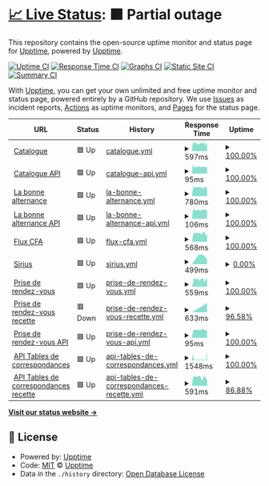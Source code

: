 # [📈 Live Status](https:///upptime): <!--live status--> **🟧 Partial outage**

This repository contains the open-source uptime monitor and status page for [Upptime](https://upptime.js.org), powered by [Upptime](https://github.com/upptime/upptime).

[![Uptime CI](https://github.com/mission-apprentissage/upptime/workflows/Uptime%20CI/badge.svg)](https://github.com/upptime/upptime/actions?query=workflow%3A%22Uptime+CI%22)
[![Response Time CI](https://github.com/mission-apprentissage/upptime/workflows/Response%20Time%20CI/badge.svg)](https://github.com/upptime/upptime/actions?query=workflow%3A%22Response+Time+CI%22)
[![Graphs CI](https://github.com/mission-apprentissage/upptime/workflows/Graphs%20CI/badge.svg)](https://github.com/upptime/upptime/actions?query=workflow%3A%22Graphs+CI%22)
[![Static Site CI](https://github.com/mission-apprentissage/upptime/workflows/Static%20Site%20CI/badge.svg)](https://github.com/upptime/upptime/actions?query=workflow%3A%22Static+Site+CI%22)
[![Summary CI](https://github.com/mission-apprentissage/upptime/workflows/Summary%20CI/badge.svg)](https://github.com/upptime/upptime/actions?query=workflow%3A%22Summary+CI%22)

With [Upptime](https://upptime.js.org), you can get your own unlimited and free uptime monitor and status page, powered entirely by a GitHub repository. We use [Issues](https://github.com/upptime/upptime/issues) as incident reports, [Actions](https://github.com/upptime/upptime/actions) as uptime monitors, and [Pages](https:///upptime) for the status page.

<!--start: status pages-->
<!-- This summary is generated by Upptime (https://github.com/upptime/upptime) -->
<!-- Do not edit this manually, your changes will be overwritten -->
<!-- prettier-ignore -->
| URL | Status | History | Response Time | Uptime |
| --- | ------ | ------- | ------------- | ------ |
| <img alt="" src="https://catalogue.apprentissage.beta.gouv.fr/brand/marianne.png" height="13"> [Catalogue](https://catalogue.apprentissage.beta.gouv.fr/) | 🟩 Up | [catalogue.yml](https://github.com/mission-apprentissage/upptime/commits/master/history/catalogue.yml) | <details><summary><img alt="Response time graph" src="./graphs/catalogue/response-time-week.png" height="20"> 597ms</summary><br><a href="https://mission-apprentissage.github.io/upptime/history/catalogue"><img alt="Response time 597" src="https://img.shields.io/endpoint?url=https%3A%2F%2Fraw.githubusercontent.com%2Fmission-apprentissage%2Fupptime%2Fmaster%2Fapi%2Fcatalogue%2Fresponse-time.json"></a><br><a href="https://mission-apprentissage.github.io/upptime/history/catalogue"><img alt="24-hour response time 597" src="https://img.shields.io/endpoint?url=https%3A%2F%2Fraw.githubusercontent.com%2Fmission-apprentissage%2Fupptime%2Fmaster%2Fapi%2Fcatalogue%2Fresponse-time-day.json"></a><br><a href="https://mission-apprentissage.github.io/upptime/history/catalogue"><img alt="7-day response time 597" src="https://img.shields.io/endpoint?url=https%3A%2F%2Fraw.githubusercontent.com%2Fmission-apprentissage%2Fupptime%2Fmaster%2Fapi%2Fcatalogue%2Fresponse-time-week.json"></a><br><a href="https://mission-apprentissage.github.io/upptime/history/catalogue"><img alt="30-day response time 597" src="https://img.shields.io/endpoint?url=https%3A%2F%2Fraw.githubusercontent.com%2Fmission-apprentissage%2Fupptime%2Fmaster%2Fapi%2Fcatalogue%2Fresponse-time-month.json"></a><br><a href="https://mission-apprentissage.github.io/upptime/history/catalogue"><img alt="1-year response time 597" src="https://img.shields.io/endpoint?url=https%3A%2F%2Fraw.githubusercontent.com%2Fmission-apprentissage%2Fupptime%2Fmaster%2Fapi%2Fcatalogue%2Fresponse-time-year.json"></a></details> | <details><summary><a href="https://mission-apprentissage.github.io/upptime/history/catalogue">100.00%</a></summary><a href="https://mission-apprentissage.github.io/upptime/history/catalogue"><img alt="All-time uptime 100.00%" src="https://img.shields.io/endpoint?url=https%3A%2F%2Fraw.githubusercontent.com%2Fmission-apprentissage%2Fupptime%2Fmaster%2Fapi%2Fcatalogue%2Fuptime.json"></a><br><a href="https://mission-apprentissage.github.io/upptime/history/catalogue"><img alt="24-hour uptime 100.00%" src="https://img.shields.io/endpoint?url=https%3A%2F%2Fraw.githubusercontent.com%2Fmission-apprentissage%2Fupptime%2Fmaster%2Fapi%2Fcatalogue%2Fuptime-day.json"></a><br><a href="https://mission-apprentissage.github.io/upptime/history/catalogue"><img alt="7-day uptime 100.00%" src="https://img.shields.io/endpoint?url=https%3A%2F%2Fraw.githubusercontent.com%2Fmission-apprentissage%2Fupptime%2Fmaster%2Fapi%2Fcatalogue%2Fuptime-week.json"></a><br><a href="https://mission-apprentissage.github.io/upptime/history/catalogue"><img alt="30-day uptime 100.00%" src="https://img.shields.io/endpoint?url=https%3A%2F%2Fraw.githubusercontent.com%2Fmission-apprentissage%2Fupptime%2Fmaster%2Fapi%2Fcatalogue%2Fuptime-month.json"></a><br><a href="https://mission-apprentissage.github.io/upptime/history/catalogue"><img alt="1-year uptime 100.00%" src="https://img.shields.io/endpoint?url=https%3A%2F%2Fraw.githubusercontent.com%2Fmission-apprentissage%2Fupptime%2Fmaster%2Fapi%2Fcatalogue%2Fuptime-year.json"></a></details>
| <img alt="" src="https://avatars3.githubusercontent.com/u/7874148?s=400&v=4" height="13"> [Catalogue API](https://catalogue.apprentissage.beta.gouv.fr/api) | 🟩 Up | [catalogue-api.yml](https://github.com/mission-apprentissage/upptime/commits/master/history/catalogue-api.yml) | <details><summary><img alt="Response time graph" src="./graphs/catalogue-api/response-time-week.png" height="20"> 95ms</summary><br><a href="https://mission-apprentissage.github.io/upptime/history/catalogue-api"><img alt="Response time 95" src="https://img.shields.io/endpoint?url=https%3A%2F%2Fraw.githubusercontent.com%2Fmission-apprentissage%2Fupptime%2Fmaster%2Fapi%2Fcatalogue-api%2Fresponse-time.json"></a><br><a href="https://mission-apprentissage.github.io/upptime/history/catalogue-api"><img alt="24-hour response time 95" src="https://img.shields.io/endpoint?url=https%3A%2F%2Fraw.githubusercontent.com%2Fmission-apprentissage%2Fupptime%2Fmaster%2Fapi%2Fcatalogue-api%2Fresponse-time-day.json"></a><br><a href="https://mission-apprentissage.github.io/upptime/history/catalogue-api"><img alt="7-day response time 95" src="https://img.shields.io/endpoint?url=https%3A%2F%2Fraw.githubusercontent.com%2Fmission-apprentissage%2Fupptime%2Fmaster%2Fapi%2Fcatalogue-api%2Fresponse-time-week.json"></a><br><a href="https://mission-apprentissage.github.io/upptime/history/catalogue-api"><img alt="30-day response time 95" src="https://img.shields.io/endpoint?url=https%3A%2F%2Fraw.githubusercontent.com%2Fmission-apprentissage%2Fupptime%2Fmaster%2Fapi%2Fcatalogue-api%2Fresponse-time-month.json"></a><br><a href="https://mission-apprentissage.github.io/upptime/history/catalogue-api"><img alt="1-year response time 95" src="https://img.shields.io/endpoint?url=https%3A%2F%2Fraw.githubusercontent.com%2Fmission-apprentissage%2Fupptime%2Fmaster%2Fapi%2Fcatalogue-api%2Fresponse-time-year.json"></a></details> | <details><summary><a href="https://mission-apprentissage.github.io/upptime/history/catalogue-api">100.00%</a></summary><a href="https://mission-apprentissage.github.io/upptime/history/catalogue-api"><img alt="All-time uptime 100.00%" src="https://img.shields.io/endpoint?url=https%3A%2F%2Fraw.githubusercontent.com%2Fmission-apprentissage%2Fupptime%2Fmaster%2Fapi%2Fcatalogue-api%2Fuptime.json"></a><br><a href="https://mission-apprentissage.github.io/upptime/history/catalogue-api"><img alt="24-hour uptime 100.00%" src="https://img.shields.io/endpoint?url=https%3A%2F%2Fraw.githubusercontent.com%2Fmission-apprentissage%2Fupptime%2Fmaster%2Fapi%2Fcatalogue-api%2Fuptime-day.json"></a><br><a href="https://mission-apprentissage.github.io/upptime/history/catalogue-api"><img alt="7-day uptime 100.00%" src="https://img.shields.io/endpoint?url=https%3A%2F%2Fraw.githubusercontent.com%2Fmission-apprentissage%2Fupptime%2Fmaster%2Fapi%2Fcatalogue-api%2Fuptime-week.json"></a><br><a href="https://mission-apprentissage.github.io/upptime/history/catalogue-api"><img alt="30-day uptime 100.00%" src="https://img.shields.io/endpoint?url=https%3A%2F%2Fraw.githubusercontent.com%2Fmission-apprentissage%2Fupptime%2Fmaster%2Fapi%2Fcatalogue-api%2Fuptime-month.json"></a><br><a href="https://mission-apprentissage.github.io/upptime/history/catalogue-api"><img alt="1-year uptime 100.00%" src="https://img.shields.io/endpoint?url=https%3A%2F%2Fraw.githubusercontent.com%2Fmission-apprentissage%2Fupptime%2Fmaster%2Fapi%2Fcatalogue-api%2Fuptime-year.json"></a></details>
| <img alt="" src="https://catalogue.apprentissage.beta.gouv.fr/brand/marianne.png" height="13"> [La bonne alternance](https://labonnealternance.apprentissage.beta.gouv.fr/) | 🟩 Up | [la-bonne-alternance.yml](https://github.com/mission-apprentissage/upptime/commits/master/history/la-bonne-alternance.yml) | <details><summary><img alt="Response time graph" src="./graphs/la-bonne-alternance/response-time-week.png" height="20"> 780ms</summary><br><a href="https://mission-apprentissage.github.io/upptime/history/la-bonne-alternance"><img alt="Response time 780" src="https://img.shields.io/endpoint?url=https%3A%2F%2Fraw.githubusercontent.com%2Fmission-apprentissage%2Fupptime%2Fmaster%2Fapi%2Fla-bonne-alternance%2Fresponse-time.json"></a><br><a href="https://mission-apprentissage.github.io/upptime/history/la-bonne-alternance"><img alt="24-hour response time 780" src="https://img.shields.io/endpoint?url=https%3A%2F%2Fraw.githubusercontent.com%2Fmission-apprentissage%2Fupptime%2Fmaster%2Fapi%2Fla-bonne-alternance%2Fresponse-time-day.json"></a><br><a href="https://mission-apprentissage.github.io/upptime/history/la-bonne-alternance"><img alt="7-day response time 780" src="https://img.shields.io/endpoint?url=https%3A%2F%2Fraw.githubusercontent.com%2Fmission-apprentissage%2Fupptime%2Fmaster%2Fapi%2Fla-bonne-alternance%2Fresponse-time-week.json"></a><br><a href="https://mission-apprentissage.github.io/upptime/history/la-bonne-alternance"><img alt="30-day response time 780" src="https://img.shields.io/endpoint?url=https%3A%2F%2Fraw.githubusercontent.com%2Fmission-apprentissage%2Fupptime%2Fmaster%2Fapi%2Fla-bonne-alternance%2Fresponse-time-month.json"></a><br><a href="https://mission-apprentissage.github.io/upptime/history/la-bonne-alternance"><img alt="1-year response time 780" src="https://img.shields.io/endpoint?url=https%3A%2F%2Fraw.githubusercontent.com%2Fmission-apprentissage%2Fupptime%2Fmaster%2Fapi%2Fla-bonne-alternance%2Fresponse-time-year.json"></a></details> | <details><summary><a href="https://mission-apprentissage.github.io/upptime/history/la-bonne-alternance">100.00%</a></summary><a href="https://mission-apprentissage.github.io/upptime/history/la-bonne-alternance"><img alt="All-time uptime 100.00%" src="https://img.shields.io/endpoint?url=https%3A%2F%2Fraw.githubusercontent.com%2Fmission-apprentissage%2Fupptime%2Fmaster%2Fapi%2Fla-bonne-alternance%2Fuptime.json"></a><br><a href="https://mission-apprentissage.github.io/upptime/history/la-bonne-alternance"><img alt="24-hour uptime 100.00%" src="https://img.shields.io/endpoint?url=https%3A%2F%2Fraw.githubusercontent.com%2Fmission-apprentissage%2Fupptime%2Fmaster%2Fapi%2Fla-bonne-alternance%2Fuptime-day.json"></a><br><a href="https://mission-apprentissage.github.io/upptime/history/la-bonne-alternance"><img alt="7-day uptime 100.00%" src="https://img.shields.io/endpoint?url=https%3A%2F%2Fraw.githubusercontent.com%2Fmission-apprentissage%2Fupptime%2Fmaster%2Fapi%2Fla-bonne-alternance%2Fuptime-week.json"></a><br><a href="https://mission-apprentissage.github.io/upptime/history/la-bonne-alternance"><img alt="30-day uptime 100.00%" src="https://img.shields.io/endpoint?url=https%3A%2F%2Fraw.githubusercontent.com%2Fmission-apprentissage%2Fupptime%2Fmaster%2Fapi%2Fla-bonne-alternance%2Fuptime-month.json"></a><br><a href="https://mission-apprentissage.github.io/upptime/history/la-bonne-alternance"><img alt="1-year uptime 100.00%" src="https://img.shields.io/endpoint?url=https%3A%2F%2Fraw.githubusercontent.com%2Fmission-apprentissage%2Fupptime%2Fmaster%2Fapi%2Fla-bonne-alternance%2Fuptime-year.json"></a></details>
| <img alt="" src="https://avatars3.githubusercontent.com/u/7874148?s=400&v=4" height="13"> [La bonne alternance API](https://labonnealternance.apprentissage.beta.gouv.fr/api) | 🟩 Up | [la-bonne-alternance-api.yml](https://github.com/mission-apprentissage/upptime/commits/master/history/la-bonne-alternance-api.yml) | <details><summary><img alt="Response time graph" src="./graphs/la-bonne-alternance-api/response-time-week.png" height="20"> 106ms</summary><br><a href="https://mission-apprentissage.github.io/upptime/history/la-bonne-alternance-api"><img alt="Response time 106" src="https://img.shields.io/endpoint?url=https%3A%2F%2Fraw.githubusercontent.com%2Fmission-apprentissage%2Fupptime%2Fmaster%2Fapi%2Fla-bonne-alternance-api%2Fresponse-time.json"></a><br><a href="https://mission-apprentissage.github.io/upptime/history/la-bonne-alternance-api"><img alt="24-hour response time 106" src="https://img.shields.io/endpoint?url=https%3A%2F%2Fraw.githubusercontent.com%2Fmission-apprentissage%2Fupptime%2Fmaster%2Fapi%2Fla-bonne-alternance-api%2Fresponse-time-day.json"></a><br><a href="https://mission-apprentissage.github.io/upptime/history/la-bonne-alternance-api"><img alt="7-day response time 106" src="https://img.shields.io/endpoint?url=https%3A%2F%2Fraw.githubusercontent.com%2Fmission-apprentissage%2Fupptime%2Fmaster%2Fapi%2Fla-bonne-alternance-api%2Fresponse-time-week.json"></a><br><a href="https://mission-apprentissage.github.io/upptime/history/la-bonne-alternance-api"><img alt="30-day response time 106" src="https://img.shields.io/endpoint?url=https%3A%2F%2Fraw.githubusercontent.com%2Fmission-apprentissage%2Fupptime%2Fmaster%2Fapi%2Fla-bonne-alternance-api%2Fresponse-time-month.json"></a><br><a href="https://mission-apprentissage.github.io/upptime/history/la-bonne-alternance-api"><img alt="1-year response time 106" src="https://img.shields.io/endpoint?url=https%3A%2F%2Fraw.githubusercontent.com%2Fmission-apprentissage%2Fupptime%2Fmaster%2Fapi%2Fla-bonne-alternance-api%2Fresponse-time-year.json"></a></details> | <details><summary><a href="https://mission-apprentissage.github.io/upptime/history/la-bonne-alternance-api">100.00%</a></summary><a href="https://mission-apprentissage.github.io/upptime/history/la-bonne-alternance-api"><img alt="All-time uptime 100.00%" src="https://img.shields.io/endpoint?url=https%3A%2F%2Fraw.githubusercontent.com%2Fmission-apprentissage%2Fupptime%2Fmaster%2Fapi%2Fla-bonne-alternance-api%2Fuptime.json"></a><br><a href="https://mission-apprentissage.github.io/upptime/history/la-bonne-alternance-api"><img alt="24-hour uptime 100.00%" src="https://img.shields.io/endpoint?url=https%3A%2F%2Fraw.githubusercontent.com%2Fmission-apprentissage%2Fupptime%2Fmaster%2Fapi%2Fla-bonne-alternance-api%2Fuptime-day.json"></a><br><a href="https://mission-apprentissage.github.io/upptime/history/la-bonne-alternance-api"><img alt="7-day uptime 100.00%" src="https://img.shields.io/endpoint?url=https%3A%2F%2Fraw.githubusercontent.com%2Fmission-apprentissage%2Fupptime%2Fmaster%2Fapi%2Fla-bonne-alternance-api%2Fuptime-week.json"></a><br><a href="https://mission-apprentissage.github.io/upptime/history/la-bonne-alternance-api"><img alt="30-day uptime 100.00%" src="https://img.shields.io/endpoint?url=https%3A%2F%2Fraw.githubusercontent.com%2Fmission-apprentissage%2Fupptime%2Fmaster%2Fapi%2Fla-bonne-alternance-api%2Fuptime-month.json"></a><br><a href="https://mission-apprentissage.github.io/upptime/history/la-bonne-alternance-api"><img alt="1-year uptime 100.00%" src="https://img.shields.io/endpoint?url=https%3A%2F%2Fraw.githubusercontent.com%2Fmission-apprentissage%2Fupptime%2Fmaster%2Fapi%2Fla-bonne-alternance-api%2Fuptime-year.json"></a></details>
| <img alt="" src="https://catalogue.apprentissage.beta.gouv.fr/brand/marianne.png" height="13"> [Flux CFA](https://cfas.apprentissage.beta.gouv.fr/) | 🟩 Up | [flux-cfa.yml](https://github.com/mission-apprentissage/upptime/commits/master/history/flux-cfa.yml) | <details><summary><img alt="Response time graph" src="./graphs/flux-cfa/response-time-week.png" height="20"> 568ms</summary><br><a href="https://mission-apprentissage.github.io/upptime/history/flux-cfa"><img alt="Response time 568" src="https://img.shields.io/endpoint?url=https%3A%2F%2Fraw.githubusercontent.com%2Fmission-apprentissage%2Fupptime%2Fmaster%2Fapi%2Fflux-cfa%2Fresponse-time.json"></a><br><a href="https://mission-apprentissage.github.io/upptime/history/flux-cfa"><img alt="24-hour response time 568" src="https://img.shields.io/endpoint?url=https%3A%2F%2Fraw.githubusercontent.com%2Fmission-apprentissage%2Fupptime%2Fmaster%2Fapi%2Fflux-cfa%2Fresponse-time-day.json"></a><br><a href="https://mission-apprentissage.github.io/upptime/history/flux-cfa"><img alt="7-day response time 568" src="https://img.shields.io/endpoint?url=https%3A%2F%2Fraw.githubusercontent.com%2Fmission-apprentissage%2Fupptime%2Fmaster%2Fapi%2Fflux-cfa%2Fresponse-time-week.json"></a><br><a href="https://mission-apprentissage.github.io/upptime/history/flux-cfa"><img alt="30-day response time 568" src="https://img.shields.io/endpoint?url=https%3A%2F%2Fraw.githubusercontent.com%2Fmission-apprentissage%2Fupptime%2Fmaster%2Fapi%2Fflux-cfa%2Fresponse-time-month.json"></a><br><a href="https://mission-apprentissage.github.io/upptime/history/flux-cfa"><img alt="1-year response time 568" src="https://img.shields.io/endpoint?url=https%3A%2F%2Fraw.githubusercontent.com%2Fmission-apprentissage%2Fupptime%2Fmaster%2Fapi%2Fflux-cfa%2Fresponse-time-year.json"></a></details> | <details><summary><a href="https://mission-apprentissage.github.io/upptime/history/flux-cfa">100.00%</a></summary><a href="https://mission-apprentissage.github.io/upptime/history/flux-cfa"><img alt="All-time uptime 100.00%" src="https://img.shields.io/endpoint?url=https%3A%2F%2Fraw.githubusercontent.com%2Fmission-apprentissage%2Fupptime%2Fmaster%2Fapi%2Fflux-cfa%2Fuptime.json"></a><br><a href="https://mission-apprentissage.github.io/upptime/history/flux-cfa"><img alt="24-hour uptime 100.00%" src="https://img.shields.io/endpoint?url=https%3A%2F%2Fraw.githubusercontent.com%2Fmission-apprentissage%2Fupptime%2Fmaster%2Fapi%2Fflux-cfa%2Fuptime-day.json"></a><br><a href="https://mission-apprentissage.github.io/upptime/history/flux-cfa"><img alt="7-day uptime 100.00%" src="https://img.shields.io/endpoint?url=https%3A%2F%2Fraw.githubusercontent.com%2Fmission-apprentissage%2Fupptime%2Fmaster%2Fapi%2Fflux-cfa%2Fuptime-week.json"></a><br><a href="https://mission-apprentissage.github.io/upptime/history/flux-cfa"><img alt="30-day uptime 100.00%" src="https://img.shields.io/endpoint?url=https%3A%2F%2Fraw.githubusercontent.com%2Fmission-apprentissage%2Fupptime%2Fmaster%2Fapi%2Fflux-cfa%2Fuptime-month.json"></a><br><a href="https://mission-apprentissage.github.io/upptime/history/flux-cfa"><img alt="1-year uptime 100.00%" src="https://img.shields.io/endpoint?url=https%3A%2F%2Fraw.githubusercontent.com%2Fmission-apprentissage%2Fupptime%2Fmaster%2Fapi%2Fflux-cfa%2Fuptime-year.json"></a></details>
| <img alt="" src="https://catalogue.apprentissage.beta.gouv.fr/brand/marianne.png" height="13"> [Sirius](https://sirius.apprentissage.beta.gouv.fr/) | 🟩 Up | [sirius.yml](https://github.com/mission-apprentissage/upptime/commits/master/history/sirius.yml) | <details><summary><img alt="Response time graph" src="./graphs/sirius/response-time-week.png" height="20"> 499ms</summary><br><a href="https://mission-apprentissage.github.io/upptime/history/sirius"><img alt="Response time 499" src="https://img.shields.io/endpoint?url=https%3A%2F%2Fraw.githubusercontent.com%2Fmission-apprentissage%2Fupptime%2Fmaster%2Fapi%2Fsirius%2Fresponse-time.json"></a><br><a href="https://mission-apprentissage.github.io/upptime/history/sirius"><img alt="24-hour response time 499" src="https://img.shields.io/endpoint?url=https%3A%2F%2Fraw.githubusercontent.com%2Fmission-apprentissage%2Fupptime%2Fmaster%2Fapi%2Fsirius%2Fresponse-time-day.json"></a><br><a href="https://mission-apprentissage.github.io/upptime/history/sirius"><img alt="7-day response time 499" src="https://img.shields.io/endpoint?url=https%3A%2F%2Fraw.githubusercontent.com%2Fmission-apprentissage%2Fupptime%2Fmaster%2Fapi%2Fsirius%2Fresponse-time-week.json"></a><br><a href="https://mission-apprentissage.github.io/upptime/history/sirius"><img alt="30-day response time 499" src="https://img.shields.io/endpoint?url=https%3A%2F%2Fraw.githubusercontent.com%2Fmission-apprentissage%2Fupptime%2Fmaster%2Fapi%2Fsirius%2Fresponse-time-month.json"></a><br><a href="https://mission-apprentissage.github.io/upptime/history/sirius"><img alt="1-year response time 499" src="https://img.shields.io/endpoint?url=https%3A%2F%2Fraw.githubusercontent.com%2Fmission-apprentissage%2Fupptime%2Fmaster%2Fapi%2Fsirius%2Fresponse-time-year.json"></a></details> | <details><summary><a href="https://mission-apprentissage.github.io/upptime/history/sirius">0.00%</a></summary><a href="https://mission-apprentissage.github.io/upptime/history/sirius"><img alt="All-time uptime 0.00%" src="https://img.shields.io/endpoint?url=https%3A%2F%2Fraw.githubusercontent.com%2Fmission-apprentissage%2Fupptime%2Fmaster%2Fapi%2Fsirius%2Fuptime.json"></a><br><a href="https://mission-apprentissage.github.io/upptime/history/sirius"><img alt="24-hour uptime 0.00%" src="https://img.shields.io/endpoint?url=https%3A%2F%2Fraw.githubusercontent.com%2Fmission-apprentissage%2Fupptime%2Fmaster%2Fapi%2Fsirius%2Fuptime-day.json"></a><br><a href="https://mission-apprentissage.github.io/upptime/history/sirius"><img alt="7-day uptime 0.00%" src="https://img.shields.io/endpoint?url=https%3A%2F%2Fraw.githubusercontent.com%2Fmission-apprentissage%2Fupptime%2Fmaster%2Fapi%2Fsirius%2Fuptime-week.json"></a><br><a href="https://mission-apprentissage.github.io/upptime/history/sirius"><img alt="30-day uptime 0.00%" src="https://img.shields.io/endpoint?url=https%3A%2F%2Fraw.githubusercontent.com%2Fmission-apprentissage%2Fupptime%2Fmaster%2Fapi%2Fsirius%2Fuptime-month.json"></a><br><a href="https://mission-apprentissage.github.io/upptime/history/sirius"><img alt="1-year uptime 0.00%" src="https://img.shields.io/endpoint?url=https%3A%2F%2Fraw.githubusercontent.com%2Fmission-apprentissage%2Fupptime%2Fmaster%2Fapi%2Fsirius%2Fuptime-year.json"></a></details>
| <img alt="" src="https://catalogue.apprentissage.beta.gouv.fr/brand/marianne.png" height="13"> [Prise de rendez-vous](https://rdv-cfa.apprentissage.beta.gouv.fr/) | 🟩 Up | [prise-de-rendez-vous.yml](https://github.com/mission-apprentissage/upptime/commits/master/history/prise-de-rendez-vous.yml) | <details><summary><img alt="Response time graph" src="./graphs/prise-de-rendez-vous/response-time-week.png" height="20"> 559ms</summary><br><a href="https://mission-apprentissage.github.io/upptime/history/prise-de-rendez-vous"><img alt="Response time 559" src="https://img.shields.io/endpoint?url=https%3A%2F%2Fraw.githubusercontent.com%2Fmission-apprentissage%2Fupptime%2Fmaster%2Fapi%2Fprise-de-rendez-vous%2Fresponse-time.json"></a><br><a href="https://mission-apprentissage.github.io/upptime/history/prise-de-rendez-vous"><img alt="24-hour response time 559" src="https://img.shields.io/endpoint?url=https%3A%2F%2Fraw.githubusercontent.com%2Fmission-apprentissage%2Fupptime%2Fmaster%2Fapi%2Fprise-de-rendez-vous%2Fresponse-time-day.json"></a><br><a href="https://mission-apprentissage.github.io/upptime/history/prise-de-rendez-vous"><img alt="7-day response time 559" src="https://img.shields.io/endpoint?url=https%3A%2F%2Fraw.githubusercontent.com%2Fmission-apprentissage%2Fupptime%2Fmaster%2Fapi%2Fprise-de-rendez-vous%2Fresponse-time-week.json"></a><br><a href="https://mission-apprentissage.github.io/upptime/history/prise-de-rendez-vous"><img alt="30-day response time 559" src="https://img.shields.io/endpoint?url=https%3A%2F%2Fraw.githubusercontent.com%2Fmission-apprentissage%2Fupptime%2Fmaster%2Fapi%2Fprise-de-rendez-vous%2Fresponse-time-month.json"></a><br><a href="https://mission-apprentissage.github.io/upptime/history/prise-de-rendez-vous"><img alt="1-year response time 559" src="https://img.shields.io/endpoint?url=https%3A%2F%2Fraw.githubusercontent.com%2Fmission-apprentissage%2Fupptime%2Fmaster%2Fapi%2Fprise-de-rendez-vous%2Fresponse-time-year.json"></a></details> | <details><summary><a href="https://mission-apprentissage.github.io/upptime/history/prise-de-rendez-vous">100.00%</a></summary><a href="https://mission-apprentissage.github.io/upptime/history/prise-de-rendez-vous"><img alt="All-time uptime 100.00%" src="https://img.shields.io/endpoint?url=https%3A%2F%2Fraw.githubusercontent.com%2Fmission-apprentissage%2Fupptime%2Fmaster%2Fapi%2Fprise-de-rendez-vous%2Fuptime.json"></a><br><a href="https://mission-apprentissage.github.io/upptime/history/prise-de-rendez-vous"><img alt="24-hour uptime 100.00%" src="https://img.shields.io/endpoint?url=https%3A%2F%2Fraw.githubusercontent.com%2Fmission-apprentissage%2Fupptime%2Fmaster%2Fapi%2Fprise-de-rendez-vous%2Fuptime-day.json"></a><br><a href="https://mission-apprentissage.github.io/upptime/history/prise-de-rendez-vous"><img alt="7-day uptime 100.00%" src="https://img.shields.io/endpoint?url=https%3A%2F%2Fraw.githubusercontent.com%2Fmission-apprentissage%2Fupptime%2Fmaster%2Fapi%2Fprise-de-rendez-vous%2Fuptime-week.json"></a><br><a href="https://mission-apprentissage.github.io/upptime/history/prise-de-rendez-vous"><img alt="30-day uptime 100.00%" src="https://img.shields.io/endpoint?url=https%3A%2F%2Fraw.githubusercontent.com%2Fmission-apprentissage%2Fupptime%2Fmaster%2Fapi%2Fprise-de-rendez-vous%2Fuptime-month.json"></a><br><a href="https://mission-apprentissage.github.io/upptime/history/prise-de-rendez-vous"><img alt="1-year uptime 100.00%" src="https://img.shields.io/endpoint?url=https%3A%2F%2Fraw.githubusercontent.com%2Fmission-apprentissage%2Fupptime%2Fmaster%2Fapi%2Fprise-de-rendez-vous%2Fuptime-year.json"></a></details>
| <img alt="" src="https://catalogue.apprentissage.beta.gouv.fr/brand/marianne.png" height="13"> [Prise de rendez-vous recette](https://rdv-cfa-recette.apprentissage.beta.gouv.fr/) | 🟥 Down | [prise-de-rendez-vous-recette.yml](https://github.com/mission-apprentissage/upptime/commits/master/history/prise-de-rendez-vous-recette.yml) | <details><summary><img alt="Response time graph" src="./graphs/prise-de-rendez-vous-recette/response-time-week.png" height="20"> 633ms</summary><br><a href="https://mission-apprentissage.github.io/upptime/history/prise-de-rendez-vous-recette"><img alt="Response time 633" src="https://img.shields.io/endpoint?url=https%3A%2F%2Fraw.githubusercontent.com%2Fmission-apprentissage%2Fupptime%2Fmaster%2Fapi%2Fprise-de-rendez-vous-recette%2Fresponse-time.json"></a><br><a href="https://mission-apprentissage.github.io/upptime/history/prise-de-rendez-vous-recette"><img alt="24-hour response time 633" src="https://img.shields.io/endpoint?url=https%3A%2F%2Fraw.githubusercontent.com%2Fmission-apprentissage%2Fupptime%2Fmaster%2Fapi%2Fprise-de-rendez-vous-recette%2Fresponse-time-day.json"></a><br><a href="https://mission-apprentissage.github.io/upptime/history/prise-de-rendez-vous-recette"><img alt="7-day response time 633" src="https://img.shields.io/endpoint?url=https%3A%2F%2Fraw.githubusercontent.com%2Fmission-apprentissage%2Fupptime%2Fmaster%2Fapi%2Fprise-de-rendez-vous-recette%2Fresponse-time-week.json"></a><br><a href="https://mission-apprentissage.github.io/upptime/history/prise-de-rendez-vous-recette"><img alt="30-day response time 633" src="https://img.shields.io/endpoint?url=https%3A%2F%2Fraw.githubusercontent.com%2Fmission-apprentissage%2Fupptime%2Fmaster%2Fapi%2Fprise-de-rendez-vous-recette%2Fresponse-time-month.json"></a><br><a href="https://mission-apprentissage.github.io/upptime/history/prise-de-rendez-vous-recette"><img alt="1-year response time 633" src="https://img.shields.io/endpoint?url=https%3A%2F%2Fraw.githubusercontent.com%2Fmission-apprentissage%2Fupptime%2Fmaster%2Fapi%2Fprise-de-rendez-vous-recette%2Fresponse-time-year.json"></a></details> | <details><summary><a href="https://mission-apprentissage.github.io/upptime/history/prise-de-rendez-vous-recette">96.58%</a></summary><a href="https://mission-apprentissage.github.io/upptime/history/prise-de-rendez-vous-recette"><img alt="All-time uptime 96.58%" src="https://img.shields.io/endpoint?url=https%3A%2F%2Fraw.githubusercontent.com%2Fmission-apprentissage%2Fupptime%2Fmaster%2Fapi%2Fprise-de-rendez-vous-recette%2Fuptime.json"></a><br><a href="https://mission-apprentissage.github.io/upptime/history/prise-de-rendez-vous-recette"><img alt="24-hour uptime 96.58%" src="https://img.shields.io/endpoint?url=https%3A%2F%2Fraw.githubusercontent.com%2Fmission-apprentissage%2Fupptime%2Fmaster%2Fapi%2Fprise-de-rendez-vous-recette%2Fuptime-day.json"></a><br><a href="https://mission-apprentissage.github.io/upptime/history/prise-de-rendez-vous-recette"><img alt="7-day uptime 96.58%" src="https://img.shields.io/endpoint?url=https%3A%2F%2Fraw.githubusercontent.com%2Fmission-apprentissage%2Fupptime%2Fmaster%2Fapi%2Fprise-de-rendez-vous-recette%2Fuptime-week.json"></a><br><a href="https://mission-apprentissage.github.io/upptime/history/prise-de-rendez-vous-recette"><img alt="30-day uptime 96.58%" src="https://img.shields.io/endpoint?url=https%3A%2F%2Fraw.githubusercontent.com%2Fmission-apprentissage%2Fupptime%2Fmaster%2Fapi%2Fprise-de-rendez-vous-recette%2Fuptime-month.json"></a><br><a href="https://mission-apprentissage.github.io/upptime/history/prise-de-rendez-vous-recette"><img alt="1-year uptime 96.58%" src="https://img.shields.io/endpoint?url=https%3A%2F%2Fraw.githubusercontent.com%2Fmission-apprentissage%2Fupptime%2Fmaster%2Fapi%2Fprise-de-rendez-vous-recette%2Fuptime-year.json"></a></details>
| <img alt="" src="https://avatars3.githubusercontent.com/u/7874148?s=400&v=4" height="13"> [Prise de rendez-vous API](https://rdv-cfa.apprentissage.beta.gouv.fr/api) | 🟩 Up | [prise-de-rendez-vous-api.yml](https://github.com/mission-apprentissage/upptime/commits/master/history/prise-de-rendez-vous-api.yml) | <details><summary><img alt="Response time graph" src="./graphs/prise-de-rendez-vous-api/response-time-week.png" height="20"> 95ms</summary><br><a href="https://mission-apprentissage.github.io/upptime/history/prise-de-rendez-vous-api"><img alt="Response time 95" src="https://img.shields.io/endpoint?url=https%3A%2F%2Fraw.githubusercontent.com%2Fmission-apprentissage%2Fupptime%2Fmaster%2Fapi%2Fprise-de-rendez-vous-api%2Fresponse-time.json"></a><br><a href="https://mission-apprentissage.github.io/upptime/history/prise-de-rendez-vous-api"><img alt="24-hour response time 95" src="https://img.shields.io/endpoint?url=https%3A%2F%2Fraw.githubusercontent.com%2Fmission-apprentissage%2Fupptime%2Fmaster%2Fapi%2Fprise-de-rendez-vous-api%2Fresponse-time-day.json"></a><br><a href="https://mission-apprentissage.github.io/upptime/history/prise-de-rendez-vous-api"><img alt="7-day response time 95" src="https://img.shields.io/endpoint?url=https%3A%2F%2Fraw.githubusercontent.com%2Fmission-apprentissage%2Fupptime%2Fmaster%2Fapi%2Fprise-de-rendez-vous-api%2Fresponse-time-week.json"></a><br><a href="https://mission-apprentissage.github.io/upptime/history/prise-de-rendez-vous-api"><img alt="30-day response time 95" src="https://img.shields.io/endpoint?url=https%3A%2F%2Fraw.githubusercontent.com%2Fmission-apprentissage%2Fupptime%2Fmaster%2Fapi%2Fprise-de-rendez-vous-api%2Fresponse-time-month.json"></a><br><a href="https://mission-apprentissage.github.io/upptime/history/prise-de-rendez-vous-api"><img alt="1-year response time 95" src="https://img.shields.io/endpoint?url=https%3A%2F%2Fraw.githubusercontent.com%2Fmission-apprentissage%2Fupptime%2Fmaster%2Fapi%2Fprise-de-rendez-vous-api%2Fresponse-time-year.json"></a></details> | <details><summary><a href="https://mission-apprentissage.github.io/upptime/history/prise-de-rendez-vous-api">100.00%</a></summary><a href="https://mission-apprentissage.github.io/upptime/history/prise-de-rendez-vous-api"><img alt="All-time uptime 100.00%" src="https://img.shields.io/endpoint?url=https%3A%2F%2Fraw.githubusercontent.com%2Fmission-apprentissage%2Fupptime%2Fmaster%2Fapi%2Fprise-de-rendez-vous-api%2Fuptime.json"></a><br><a href="https://mission-apprentissage.github.io/upptime/history/prise-de-rendez-vous-api"><img alt="24-hour uptime 100.00%" src="https://img.shields.io/endpoint?url=https%3A%2F%2Fraw.githubusercontent.com%2Fmission-apprentissage%2Fupptime%2Fmaster%2Fapi%2Fprise-de-rendez-vous-api%2Fuptime-day.json"></a><br><a href="https://mission-apprentissage.github.io/upptime/history/prise-de-rendez-vous-api"><img alt="7-day uptime 100.00%" src="https://img.shields.io/endpoint?url=https%3A%2F%2Fraw.githubusercontent.com%2Fmission-apprentissage%2Fupptime%2Fmaster%2Fapi%2Fprise-de-rendez-vous-api%2Fuptime-week.json"></a><br><a href="https://mission-apprentissage.github.io/upptime/history/prise-de-rendez-vous-api"><img alt="30-day uptime 100.00%" src="https://img.shields.io/endpoint?url=https%3A%2F%2Fraw.githubusercontent.com%2Fmission-apprentissage%2Fupptime%2Fmaster%2Fapi%2Fprise-de-rendez-vous-api%2Fuptime-month.json"></a><br><a href="https://mission-apprentissage.github.io/upptime/history/prise-de-rendez-vous-api"><img alt="1-year uptime 100.00%" src="https://img.shields.io/endpoint?url=https%3A%2F%2Fraw.githubusercontent.com%2Fmission-apprentissage%2Fupptime%2Fmaster%2Fapi%2Fprise-de-rendez-vous-api%2Fuptime-year.json"></a></details>
| <img alt="" src="https://avatars3.githubusercontent.com/u/7874148?s=400&v=4" height="13"> [API Tables de correspondances](https://tables-correspondances.apprentissage.beta.gouv.fr/api) | 🟩 Up | [api-tables-de-correspondances.yml](https://github.com/mission-apprentissage/upptime/commits/master/history/api-tables-de-correspondances.yml) | <details><summary><img alt="Response time graph" src="./graphs/api-tables-de-correspondances/response-time-week.png" height="20"> 1548ms</summary><br><a href="https://mission-apprentissage.github.io/upptime/history/api-tables-de-correspondances"><img alt="Response time 1548" src="https://img.shields.io/endpoint?url=https%3A%2F%2Fraw.githubusercontent.com%2Fmission-apprentissage%2Fupptime%2Fmaster%2Fapi%2Fapi-tables-de-correspondances%2Fresponse-time.json"></a><br><a href="https://mission-apprentissage.github.io/upptime/history/api-tables-de-correspondances"><img alt="24-hour response time 1548" src="https://img.shields.io/endpoint?url=https%3A%2F%2Fraw.githubusercontent.com%2Fmission-apprentissage%2Fupptime%2Fmaster%2Fapi%2Fapi-tables-de-correspondances%2Fresponse-time-day.json"></a><br><a href="https://mission-apprentissage.github.io/upptime/history/api-tables-de-correspondances"><img alt="7-day response time 1548" src="https://img.shields.io/endpoint?url=https%3A%2F%2Fraw.githubusercontent.com%2Fmission-apprentissage%2Fupptime%2Fmaster%2Fapi%2Fapi-tables-de-correspondances%2Fresponse-time-week.json"></a><br><a href="https://mission-apprentissage.github.io/upptime/history/api-tables-de-correspondances"><img alt="30-day response time 1548" src="https://img.shields.io/endpoint?url=https%3A%2F%2Fraw.githubusercontent.com%2Fmission-apprentissage%2Fupptime%2Fmaster%2Fapi%2Fapi-tables-de-correspondances%2Fresponse-time-month.json"></a><br><a href="https://mission-apprentissage.github.io/upptime/history/api-tables-de-correspondances"><img alt="1-year response time 1548" src="https://img.shields.io/endpoint?url=https%3A%2F%2Fraw.githubusercontent.com%2Fmission-apprentissage%2Fupptime%2Fmaster%2Fapi%2Fapi-tables-de-correspondances%2Fresponse-time-year.json"></a></details> | <details><summary><a href="https://mission-apprentissage.github.io/upptime/history/api-tables-de-correspondances">100.00%</a></summary><a href="https://mission-apprentissage.github.io/upptime/history/api-tables-de-correspondances"><img alt="All-time uptime 100.00%" src="https://img.shields.io/endpoint?url=https%3A%2F%2Fraw.githubusercontent.com%2Fmission-apprentissage%2Fupptime%2Fmaster%2Fapi%2Fapi-tables-de-correspondances%2Fuptime.json"></a><br><a href="https://mission-apprentissage.github.io/upptime/history/api-tables-de-correspondances"><img alt="24-hour uptime 100.00%" src="https://img.shields.io/endpoint?url=https%3A%2F%2Fraw.githubusercontent.com%2Fmission-apprentissage%2Fupptime%2Fmaster%2Fapi%2Fapi-tables-de-correspondances%2Fuptime-day.json"></a><br><a href="https://mission-apprentissage.github.io/upptime/history/api-tables-de-correspondances"><img alt="7-day uptime 100.00%" src="https://img.shields.io/endpoint?url=https%3A%2F%2Fraw.githubusercontent.com%2Fmission-apprentissage%2Fupptime%2Fmaster%2Fapi%2Fapi-tables-de-correspondances%2Fuptime-week.json"></a><br><a href="https://mission-apprentissage.github.io/upptime/history/api-tables-de-correspondances"><img alt="30-day uptime 100.00%" src="https://img.shields.io/endpoint?url=https%3A%2F%2Fraw.githubusercontent.com%2Fmission-apprentissage%2Fupptime%2Fmaster%2Fapi%2Fapi-tables-de-correspondances%2Fuptime-month.json"></a><br><a href="https://mission-apprentissage.github.io/upptime/history/api-tables-de-correspondances"><img alt="1-year uptime 100.00%" src="https://img.shields.io/endpoint?url=https%3A%2F%2Fraw.githubusercontent.com%2Fmission-apprentissage%2Fupptime%2Fmaster%2Fapi%2Fapi-tables-de-correspondances%2Fuptime-year.json"></a></details>
| <img alt="" src="https://avatars3.githubusercontent.com/u/7874148?s=400&v=4" height="13"> [API Tables de correspondances recette](https://tables-correspondances-recette.apprentissage.beta.gouv.fr/api) | 🟩 Up | [api-tables-de-correspondances-recette.yml](https://github.com/mission-apprentissage/upptime/commits/master/history/api-tables-de-correspondances-recette.yml) | <details><summary><img alt="Response time graph" src="./graphs/api-tables-de-correspondances-recette/response-time-week.png" height="20"> 591ms</summary><br><a href="https://mission-apprentissage.github.io/upptime/history/api-tables-de-correspondances-recette"><img alt="Response time 591" src="https://img.shields.io/endpoint?url=https%3A%2F%2Fraw.githubusercontent.com%2Fmission-apprentissage%2Fupptime%2Fmaster%2Fapi%2Fapi-tables-de-correspondances-recette%2Fresponse-time.json"></a><br><a href="https://mission-apprentissage.github.io/upptime/history/api-tables-de-correspondances-recette"><img alt="24-hour response time 591" src="https://img.shields.io/endpoint?url=https%3A%2F%2Fraw.githubusercontent.com%2Fmission-apprentissage%2Fupptime%2Fmaster%2Fapi%2Fapi-tables-de-correspondances-recette%2Fresponse-time-day.json"></a><br><a href="https://mission-apprentissage.github.io/upptime/history/api-tables-de-correspondances-recette"><img alt="7-day response time 591" src="https://img.shields.io/endpoint?url=https%3A%2F%2Fraw.githubusercontent.com%2Fmission-apprentissage%2Fupptime%2Fmaster%2Fapi%2Fapi-tables-de-correspondances-recette%2Fresponse-time-week.json"></a><br><a href="https://mission-apprentissage.github.io/upptime/history/api-tables-de-correspondances-recette"><img alt="30-day response time 591" src="https://img.shields.io/endpoint?url=https%3A%2F%2Fraw.githubusercontent.com%2Fmission-apprentissage%2Fupptime%2Fmaster%2Fapi%2Fapi-tables-de-correspondances-recette%2Fresponse-time-month.json"></a><br><a href="https://mission-apprentissage.github.io/upptime/history/api-tables-de-correspondances-recette"><img alt="1-year response time 591" src="https://img.shields.io/endpoint?url=https%3A%2F%2Fraw.githubusercontent.com%2Fmission-apprentissage%2Fupptime%2Fmaster%2Fapi%2Fapi-tables-de-correspondances-recette%2Fresponse-time-year.json"></a></details> | <details><summary><a href="https://mission-apprentissage.github.io/upptime/history/api-tables-de-correspondances-recette">86.88%</a></summary><a href="https://mission-apprentissage.github.io/upptime/history/api-tables-de-correspondances-recette"><img alt="All-time uptime 86.88%" src="https://img.shields.io/endpoint?url=https%3A%2F%2Fraw.githubusercontent.com%2Fmission-apprentissage%2Fupptime%2Fmaster%2Fapi%2Fapi-tables-de-correspondances-recette%2Fuptime.json"></a><br><a href="https://mission-apprentissage.github.io/upptime/history/api-tables-de-correspondances-recette"><img alt="24-hour uptime 86.88%" src="https://img.shields.io/endpoint?url=https%3A%2F%2Fraw.githubusercontent.com%2Fmission-apprentissage%2Fupptime%2Fmaster%2Fapi%2Fapi-tables-de-correspondances-recette%2Fuptime-day.json"></a><br><a href="https://mission-apprentissage.github.io/upptime/history/api-tables-de-correspondances-recette"><img alt="7-day uptime 86.88%" src="https://img.shields.io/endpoint?url=https%3A%2F%2Fraw.githubusercontent.com%2Fmission-apprentissage%2Fupptime%2Fmaster%2Fapi%2Fapi-tables-de-correspondances-recette%2Fuptime-week.json"></a><br><a href="https://mission-apprentissage.github.io/upptime/history/api-tables-de-correspondances-recette"><img alt="30-day uptime 86.88%" src="https://img.shields.io/endpoint?url=https%3A%2F%2Fraw.githubusercontent.com%2Fmission-apprentissage%2Fupptime%2Fmaster%2Fapi%2Fapi-tables-de-correspondances-recette%2Fuptime-month.json"></a><br><a href="https://mission-apprentissage.github.io/upptime/history/api-tables-de-correspondances-recette"><img alt="1-year uptime 86.88%" src="https://img.shields.io/endpoint?url=https%3A%2F%2Fraw.githubusercontent.com%2Fmission-apprentissage%2Fupptime%2Fmaster%2Fapi%2Fapi-tables-de-correspondances-recette%2Fuptime-year.json"></a></details>

<!--end: status pages-->

[**Visit our status website →**](https:///upptime)

## 📄 License

- Powered by: [Upptime](https://github.com/upptime/upptime)
- Code: [MIT](./LICENSE) © [Upptime](https://upptime.js.org)
- Data in the `./history` directory: [Open Database License](https://opendatacommons.org/licenses/odbl/1-0/)
